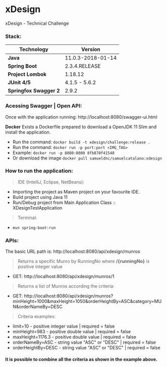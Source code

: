 # xDesign
xDesign - Technical Challenge

### Stack:
| Technology | Version |
|--|--|
| **Java** | 11.0.3-2018-01-14 |
| **Spring Boot** | 2.3.4.RELEASE |
| **Project Lombok** | 1.18.12 |
| **JUnit 4/5** | 4.1.5 - 5.6.2 |
| **Springfox Swagger 2** | 2.9.2 |

### Acessing Swagger | Open API:
Once with the application running:
http://localhost:8080/swagger-ui.html

**Docker**
Exists a Dockerfile prepared to download a OpenJDK 11 Slim and install the application.

- Run the command: `docker build -t xdesign/challenge:release .`
- Run the command: `docker run -p port:port <IMG_TAG>`
- Example: `docker run -p 8080:8080 8fb870f41548`
- Or download the image `docker pull samueldnc/samuelcatalano:xdesign`

### How to run the application:
> IDE (IntelliJ, Eclipse, NetBeans):
- Importing the project as Maven project on your favourite IDE.
- Build project using Java 11
- Run/Debug project from Main Application Class :: XDesignTestApplication

> Terminal:
- `mvn spring-boot:run`

### APIs:

The basic URL path is: http://localhost:8080/api/xdesign/munros

> Returns a specific Munro by RunningNo where **/{runningNo}** is positive integer value
* GET: http://localhost:8080/api/xdesign/munros/1

> Returns a list of Munros according the criteria:
* GET: http://localhost:8080/api/xdesign/munros?minHeight=1000&maxHeight=1050&orderHeightBy=ASC&category=MUN&orderNameBy=DESC

> Criteria examples:
- limit=10 - positive integer value | required = false
- minHeight=983  - positive double value | required = false
- maxHeight=1176.3 - positive double value | required = false
- orderNameBy=ASC - string value "ASC" or "DESC" | required = false
- orderHeightBy=DESC - string value "ASC" or "DESC" | required = false

#### It is possible to combine all the criteria as shown in the example above.
